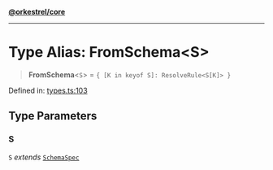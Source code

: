 [**@orkestrel/core**](../index.md)

***

# Type Alias: FromSchema\<S\>

> **FromSchema**\<`S`\> = `{ [K in keyof S]: ResolveRule<S[K]> }`

Defined in: [types.ts:103](https://github.com/orkestrel/core/blob/7cc3e19bc4a1e6f96f153d7b931686981208a465/src/types.ts#L103)

## Type Parameters

### S

`S` *extends* [`SchemaSpec`](SchemaSpec.md)
